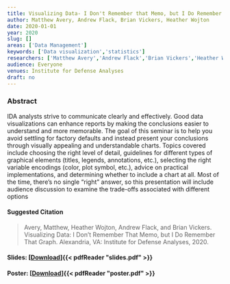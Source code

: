 ```yaml
---
title: Visualizing Data- I Don't Remember that Memo, but I Do Remember that Graph
author: Matthew Avery, Andrew Flack, Brian Vickers, Heather Wojton
date: 2020-01-01
year: 2020
slug: []
areas: ['Data Management']
keywords: ['Data visualization','statistics']
researchers: ['Matthew Avery','Andrew Flack','Brian Vickers','Heather Wojton']
audience: Everyone
venues: Institute for Defense Analyses
draft: no
---
```




### Abstract
IDA analysts strive to communicate clearly and effectively. Good data visualizations can enhance reports by making the conclusions easier to understand and more memorable. The goal of this seminar is to help you avoid settling for factory defaults and instead present your conclusions through visually appealing and understandable charts. Topics covered include choosing the right level of detail, guidelines for different types of graphical elements (titles, legends, annotations, etc.), selecting the right variable encodings (color, plot symbol, etc.), advice on practical implementations, and determining whether to include a chart at all. Most of the time, there’s no single “right” answer, so this presentation will include audience discussion to examine the trade-offs associated with different options

#### Suggested Citation
> Avery, Matthew, Heather Wojton, Andrew Flack, and Brian Vickers. Visualizing Data: I Don’t Remember That Memo, but I Do Remember That Graph. Alexandria, VA: Institute for Defense Analyses, 2020.

#### Slides: [[Download](slides.pdf)]{{< pdfReader "slides.pdf" >}}



#### Poster: [[Download](poster.pdf)]{{< pdfReader "poster.pdf" >}}
